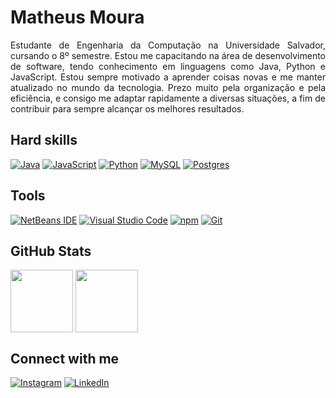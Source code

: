 # Matheus Moura

<p align='justify'>
Estudante de Engenharia da Computação na Universidade Salvador, cursando o 8º semestre. Estou me capacitando na área de desenvolvimento de software, tendo conhecimento em linguagens como Java, Python e JavaScript. Estou sempre motivado a aprender coisas novas e me manter atualizado no mundo da tecnologia. Prezo muito pela organização e pela eficiência, e consigo me adaptar rapidamente a diversas situações, a fim de contribuir para sempre alcançar os melhores resultados.
</p>


## Hard skills
[![Java](https://img.shields.io/badge/Java-%23ED8B00.svg?logo=openjdk&logoColor=white)](#)
[![JavaScript](https://img.shields.io/badge/JavaScript-F7DF1E?logo=javascript&logoColor=000)](#)
[![Python](https://img.shields.io/badge/Python-3776AB?logo=python&logoColor=fff)](#)
[![MySQL](https://img.shields.io/badge/MySQL-4479A1?logo=mysql&logoColor=fff)](#)
[![Postgres](https://img.shields.io/badge/Postgres-%23316192.svg?logo=postgresql&logoColor=white)](#)

## Tools
[![NetBeans IDE](https://img.shields.io/badge/NetBeans%20IDE-1B6AC6.svg?logo=apache-netbeans-ide&logoColor=white)](#)
[![Visual Studio Code](https://custom-icon-badges.demolab.com/badge/Visual%20Studio%20Code-0078d7.svg?logo=vsc&logoColor=white)](#)
[![npm](https://img.shields.io/badge/npm-CB3837?logo=npm&logoColor=fff)](#)
[![Git](https://img.shields.io/badge/Git-F05032?logo=git&logoColor=fff)](#)

## GitHub Stats
<div align='justify'>
  <img height=100 align="center" src="https://github-readme-stats.vercel.app/api?username=matheusmstorm&show_icons=true&theme=dracula" />
  <img height=100 align="center" src="https://github-readme-stats.vercel.app/api/top-langs/?username=matheusmstorm&hide_progress=true&theme=dracula" />
</div>

## Connect with me
[![Instagram](https://img.shields.io/badge/Instagram-%23E4405F.svg?logo=Instagram&logoColor=white)](https://www.instagram.com/dev.matheusmoura/)
[![LinkedIn](https://img.shields.io/badge/Linkedin-%230077B5.svg?logo=linkedin&logoColor=white)](https://www.linkedin.com/in/dev-matheusmoura/)
